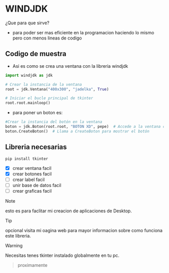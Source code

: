 # WINDJDK
¿Que para que sirve?
+ para poder ser mas eficiente en la programacion haciendo lo mismo pero con menos lineas de codigo



## Codigo de muestra
+ Asi es como se crea una ventana con la libreria windjdk

```python
import windjdk as jdk

# Crear la instancia de la ventana
root = jdk.Ventana("400x300", "jadelka", True)

# Iniciar el bucle principal de tkinter
root.root.mainloop()
```

+ para poner un boton es:
  
```python
#Crear la instancia del botón en la ventana
boton = jdk.Boton(root.root, "BOTON XD", pepe)  # Accede a la ventana con root.root
boton.CreateBoton()  # Llama a CreateBoton para mostrar el botón
```

## Libreria necesarias

```
pip install tkinter
```

- [X] crear ventana facil
- [X] crear botones facil
- [ ] crear label facil
- [ ] unir base de datos facil
- [ ] crear graficas facil

> [!NOTE]
> esto es para faclitar mi creacion de aplicaciones de Desktop.

> [!TIP]
> opcional visita mi oagina web para mayor informacion sobre como funciona este libreria.

> [!WARNING]
> Necesitas tenes tkinter instalado globalmente en tu pc.

> proximamente


